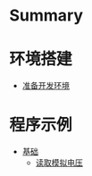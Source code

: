 # Summary

# 环境搭建
- [准备开发环境](./01_prepare_dev_environment.md)

# 程序示例
- [基础](./ch_20_basic.md)
  - [读取模拟电压](./ch_21_read_analog_voltage.md)